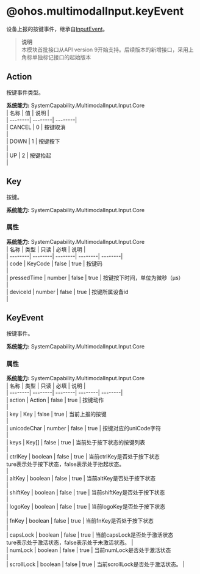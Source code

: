 # @ohos.multimodalInput.keyEvent    
设备上报的按键事件，继承自<a href="https://gitee.com/openharmony/docs/blob/master/zh-cn/application-dev/reference/apis/js-apis-inputevent.md">InputEvent</a>。  
> **说明**   
>本模块首批接口从API version 9开始支持。后续版本的新增接口，采用上角标单独标记接口的起始版本  
    
## Action    
按键事件类型。  
    
    
 **系统能力:**  SystemCapability.MultimodalInput.Input.Core    
| 名称 | 值 | 说明 |  
| --------| --------| --------|  
| CANCEL | 0 | 按键取消<br/> |  
| DOWN | 1 | 按键按下<br/> |  
| UP | 2 | 按键抬起<br/> |  
    
## Key    
按键。  
  
 **系统能力:**  SystemCapability.MultimodalInput.Input.Core    
### 属性    
 **系统能力:**  SystemCapability.MultimodalInput.Input.Core    
| 名称 | 类型 | 只读 | 必填 | 说明 |  
| --------| --------| --------| --------| --------|  
| code | KeyCode | false | true | 按键码<br/> |  
| pressedTime | number | false | true | 按键按下时间，单位为微秒（μs）<br/> |  
| deviceId | number | false | true | 按键所属设备id<br/> |  
    
## KeyEvent    
按键事件。  
  
 **系统能力:**  SystemCapability.MultimodalInput.Input.Core    
### 属性    
 **系统能力:**  SystemCapability.MultimodalInput.Input.Core    
| 名称 | 类型 | 只读 | 必填 | 说明 |  
| --------| --------| --------| --------| --------|  
| action | Action | false | true | 按键动作<br/> |  
| key | Key | false | true | 当前上报的按键<br/> |  
| unicodeChar | number | false | true | 按键对应的uniCode字符<br/> |  
| keys | Key[] | false | true | 当前处于按下状态的按键列表<br/> |  
| ctrlKey | boolean | false | true | 当前ctrlKey是否处于按下状态<br/>ture表示处于按下状态，false表示处于抬起状态。<br/> |  
| altKey | boolean | false | true | 当前altKey是否处于按下状态<br/> |  
| shiftKey | boolean | false | true | 当前shiftKey是否处于按下状态<br/> |  
| logoKey | boolean | false | true | 当前logoKey是否处于按下状态<br/> |  
| fnKey | boolean | false | true | 当前fnKey是否处于按下状态<br/> |  
| capsLock | boolean | false | true | 当前capsLock是否处于激活状态<br/>ture表示处于激活状态，false表示处于未激活状态。 |  
| numLock | boolean | false | true | 当前numLock是否处于激活状态<br/> |  
| scrollLock | boolean | false | true | 当前scrollLock是否处于激活状态。 |  
